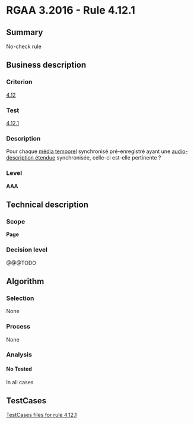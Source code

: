 # RGAA 3.2016 - Rule 4.12.1

## Summary
No-check rule


## Business description

### Criterion
[4.12](http://references.modernisation.gouv.fr/rgaa-accessibilite/criteres.html#crit-4-12)

### Test
[4.12.1](http://references.modernisation.gouv.fr/rgaa-accessibilite/criteres.html#test-4-12-1)

### Description
<div lang="fr">Pour chaque <a href="http://references.modernisation.gouv.fr/rgaa-accessibilite/glossaire.html#mdia-temporel-type-son-vido-et-synchronis">m&#xE9;dia temporel</a> synchronis&#xE9; pr&#xE9;-enregistr&#xE9; ayant une <a href="http://references.modernisation.gouv.fr/rgaa-accessibilite/glossaire.html#audiodescription-tendue">audio-description &#xE9;tendue</a> synchronis&#xE9;e, celle-ci est-elle pertinente&nbsp;?</div>

### Level
**AAA**


## Technical description

### Scope
**Page**

### Decision level
@@@TODO


## Algorithm

### Selection
None

### Process
None

### Analysis

#### No Tested
In all cases


##  TestCases

[TestCases files for rule 4.12.1](https://github.com/Asqatasun/Asqatasun/tree/RGAA_3.2016/rules/rules-rgaa3.2016/src/test/resources/testcases/rgaa32016/Rgaa32016Rule041201/)


